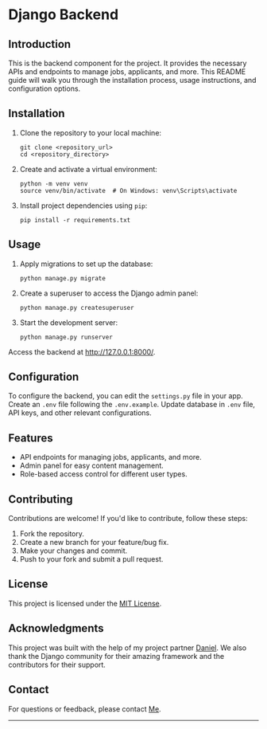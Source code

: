 # Django Backend

## Introduction

This is the backend component for the project. It provides the necessary APIs and endpoints to manage jobs, applicants, and more. This README guide will walk you through the installation process, usage instructions, and configuration options.

## Installation

1. Clone the repository to your local machine:

   ```
   git clone <repository_url>
   cd <repository_directory>
   ```

2. Create and activate a virtual environment:

   ```
   python -m venv venv
   source venv/bin/activate  # On Windows: venv\Scripts\activate
   ```

3. Install project dependencies using `pip`:

   ```
   pip install -r requirements.txt
   ```

## Usage

1. Apply migrations to set up the database:

   ```
   python manage.py migrate
   ```

2. Create a superuser to access the Django admin panel:

   ```
   python manage.py createsuperuser
   ```

3. Start the development server:

   ```
   python manage.py runserver
   ```

Access the backend at http://127.0.0.1:8000/.

## Configuration

To configure the backend, you can edit the `settings.py` file in your app. Create an `.env` file following the `.env.example`. Update database in `.env` file, API keys, and other relevant configurations.

## Features

- API endpoints for managing jobs, applicants, and more.
- Admin panel for easy content management.
- Role-based access control for different user types.

## Contributing

Contributions are welcome! If you'd like to contribute, follow these steps:

1. Fork the repository.
2. Create a new branch for your feature/bug fix.
3. Make your changes and commit.
4. Push to your fork and submit a pull request.

## License

This project is licensed under the [MIT License](https://mit-license.org/).

## Acknowledgments
This project was built with the help of my project partner [Daniel](https://github.com/DanielAnsong).
We also thank the Django community for their amazing framework and the contributors for their support.


## Contact

For questions or feedback, please contact [Me](mailto:laz.accel@gmail.com).

---
